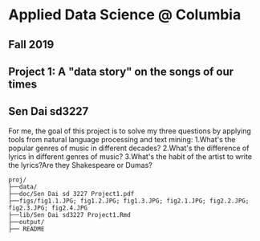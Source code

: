# Applied Data Science @ Columbia
## Fall 2019
## Project 1: A "data story" on the songs of our times
## Sen Dai sd3227
For me, the goal of this project is to solve my three questions by applying tools from natural language processing and text mining:
1.What's the popular genres of music in different decades? 
2.What's the difference of lyrics in different genres of music? 
3.What's the habit of the artist to write the lyrics?Are they Shakespeare or Dumas?

```
proj/
├──data/
├──doc/Sen Dai sd 3227 Project1.pdf
├──figs/fig1.1.JPG; fig1.2.JPG; fig1.3.JPG; fig2.1.JPG; fig2.2.JPG; fig2.3.JPG; fig2.4.JPG
├──lib/Sen Dai sd3227 Project1.Rmd
├──output/
├── README
```

